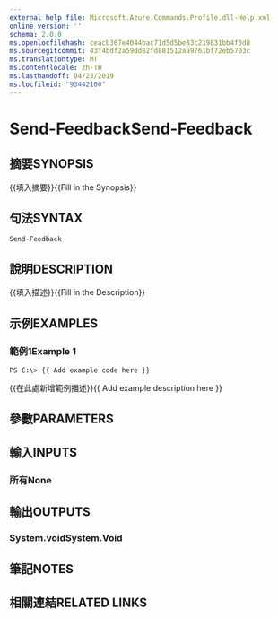 ```yaml
---
external help file: Microsoft.Azure.Commands.Profile.dll-Help.xml
online version: ''
schema: 2.0.0
ms.openlocfilehash: ceacb367e4044bac71d5d5be83c219831bb4f3d8
ms.sourcegitcommit: 43f4bdf2a59dd82fd881512aa9761bf72eb5703c
ms.translationtype: MT
ms.contentlocale: zh-TW
ms.lasthandoff: 04/23/2019
ms.locfileid: "93442100"
---
```

# <span data-ttu-id="f3378-101">Send-Feedback</span><span class="sxs-lookup"><span data-stu-id="f3378-101">Send-Feedback</span></span>

## <span data-ttu-id="f3378-102">摘要</span><span class="sxs-lookup"><span data-stu-id="f3378-102">SYNOPSIS</span></span>
<span data-ttu-id="f3378-103">{{填入摘要}}</span><span class="sxs-lookup"><span data-stu-id="f3378-103">{{Fill in the Synopsis}}</span></span>

## <span data-ttu-id="f3378-104">句法</span><span class="sxs-lookup"><span data-stu-id="f3378-104">SYNTAX</span></span>

```
Send-Feedback
```

## <span data-ttu-id="f3378-105">說明</span><span class="sxs-lookup"><span data-stu-id="f3378-105">DESCRIPTION</span></span>
<span data-ttu-id="f3378-106">{{填入描述}}</span><span class="sxs-lookup"><span data-stu-id="f3378-106">{{Fill in the Description}}</span></span>

## <span data-ttu-id="f3378-107">示例</span><span class="sxs-lookup"><span data-stu-id="f3378-107">EXAMPLES</span></span>

### <span data-ttu-id="f3378-108">範例1</span><span class="sxs-lookup"><span data-stu-id="f3378-108">Example 1</span></span>
```
PS C:\> {{ Add example code here }}
```

<span data-ttu-id="f3378-109">{{在此處新增範例描述}}</span><span class="sxs-lookup"><span data-stu-id="f3378-109">{{ Add example description here }}</span></span>

## <span data-ttu-id="f3378-110">參數</span><span class="sxs-lookup"><span data-stu-id="f3378-110">PARAMETERS</span></span>

## <span data-ttu-id="f3378-111">輸入</span><span class="sxs-lookup"><span data-stu-id="f3378-111">INPUTS</span></span>

### <span data-ttu-id="f3378-112">所有</span><span class="sxs-lookup"><span data-stu-id="f3378-112">None</span></span>


## <span data-ttu-id="f3378-113">輸出</span><span class="sxs-lookup"><span data-stu-id="f3378-113">OUTPUTS</span></span>

### <span data-ttu-id="f3378-114">System.void</span><span class="sxs-lookup"><span data-stu-id="f3378-114">System.Void</span></span>


## <span data-ttu-id="f3378-115">筆記</span><span class="sxs-lookup"><span data-stu-id="f3378-115">NOTES</span></span>

## <span data-ttu-id="f3378-116">相關連結</span><span class="sxs-lookup"><span data-stu-id="f3378-116">RELATED LINKS</span></span>

